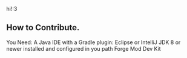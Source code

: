 hi!:3
## How to Contribute.
You Need:
A Java IDE with a Gradle plugin: Eclipse or IntelliJ
JDK 8 or newer installed and configured in you path
Forge Mod Dev Kit
